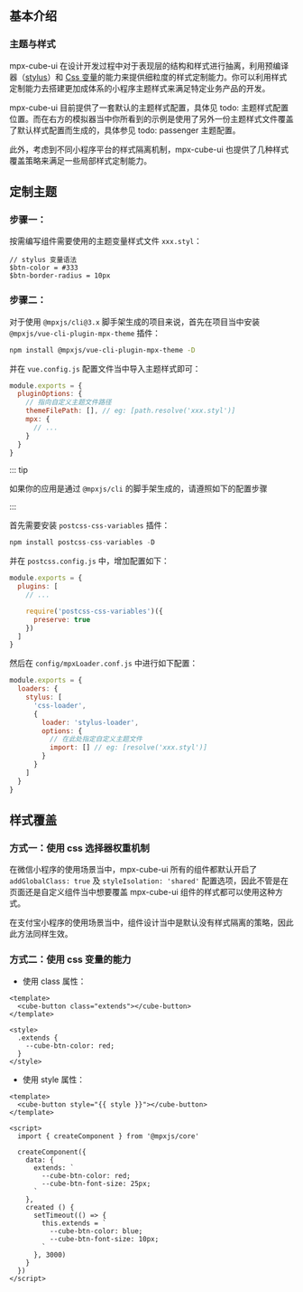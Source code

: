 ## 基本介绍

<card>

### 主题与样式

mpx-cube-ui 在设计开发过程中对于表现层的结构和样式进行抽离，利用预编译器（[stylus](https://stylus-lang.com/)）和 [Css 变量](https://developer.mozilla.org/zh-CN/docs/Web/CSS/Using_CSS_custom_properties)的能力来提供细粒度的样式定制能力。你可以利用样式定制能力去搭建更加成体系的小程序主题样式来满足特定业务产品的开发。

mpx-cube-ui 目前提供了一套默认的主题样式配置，具体见 todo: 主题样式配置位置。而在右方的模拟器当中你所看到的示例是使用了另外一份主题样式文件覆盖了默认样式配置而生成的，具体参见 todo: passenger 主题配置。

此外，考虑到不同小程序平台的样式隔离机制，mpx-cube-ui 也提供了几种样式覆盖策略来满足一些局部样式定制能力。

</card>


## 定制主题


<card>

### 步骤一：

按需编写组件需要使用的主题变量样式文件 `xxx.styl`：

```stylus
// stylus 变量语法
$btn-color = #333
$btn-border-radius = 10px
```


</card>

<card>

### 步骤二：

对于使用 `@mpxjs/cli@3.x` 脚手架生成的项目来说，首先在项目当中安装 `@mpxjs/vue-cli-plugin-mpx-theme` 插件：

```bash
npm install @mpxjs/vue-cli-plugin-mpx-theme -D
```

并在 `vue.config.js` 配置文件当中导入主题样式即可：

```javascript
module.exports = {
  pluginOptions: {
    // 指向自定义主题文件路径
    themeFilePath: [], // eg: [path.resolve('xxx.styl')]
    mpx: {
      // ...
    }
  }
}
```

::: tip

如果你的应用是通过 `@mpxjs/cli` 的脚手架生成的，请遵照如下的配置步骤

:::


首先需要安装 `postcss-css-variables` 插件：

```javascript
npm install postcss-css-variables -D
```

并在 `postcss.config.js` 中，增加配置如下：

```javascript
module.exports = {
  plugins: [
    // ...

    require('postcss-css-variables')({
      preserve: true
    })
  ]
}
```

然后在 `config/mpxLoader.conf.js` 中进行如下配置：

```javascript
module.exports = {
  loaders: {
    stylus: [
      'css-loader',
      {
        loader: 'stylus-loader',
        options: {
          // 在此处指定自定义主题文件
          import: [] // eg: [resolve('xxx.styl')]
        }
      }
    ]
  }
}
```

</card>


## 样式覆盖

<card>

### 方式一：使用 css 选择器权重机制

在微信小程序的使用场景当中，mpx-cube-ui 所有的组件都默认开启了 `addGlobalClass: true` 及 `styleIsolation: 'shared'` 配置选项，因此不管是在页面还是自定义组件当中想要覆盖 mpx-cube-ui 组件的样式都可以使用这种方式。

在支付宝小程序的使用场景当中，组件设计当中是默认没有样式隔离的策略，因此此方法同样生效。

</card>

<card>

### 方式二：使用 css 变量的能力

* 使用 class 属性：

```vue
<template>
  <cube-button class="extends"></cube-button>
</template>

<style>
  .extends {
    --cube-btn-color: red;
  }
</style>
```

* 使用 style 属性：

```vue
<template>
  <cube-button style="{{ style }}"></cube-button>
</template>

<script>
  import { createComponent } from '@mpxjs/core'

  createComponent({
    data: {
      extends: `
        --cube-btn-color: red;
        --cube-btn-font-size: 25px;
      `
    },
    created () {
      setTimeout(() => {
        this.extends = `
          --cube-btn-color: blue;
          --cube-btn-font-size: 10px;
        `
      }, 3000)
    }
  })
</script>
```

</card>
